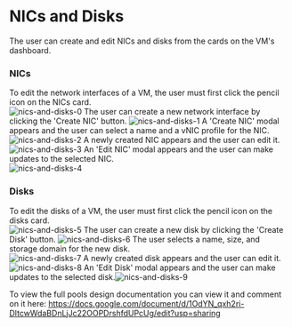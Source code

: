 # NICs and Disks
The user can create and edit NICs and disks from the cards on the VM's dashboard. 

### NICs
To edit the network interfaces of a VM, the user must first click the pencil icon on the NICs card.   
![nics-and-disks-0](img/nics-and-disks-0.png)
The user can create a new network interface by clicking the 'Create NIC' button.
![nics-and-disks-1](img/nics-and-disks-1.png)
A 'Create NIC' modal appears and the user can select a name and a vNIC profile for the NIC.   
![nics-and-disks-2](img/nics-and-disks-2.png)
A newly created NIC appears and the user can edit it.  
![nics-and-disks-3](img/nics-and-disks-3.png)
An 'Edit NIC' modal appears and the user can make updates to the selected NIC.  
![nics-and-disks-4](img/nics-and-disks-4.png)

### Disks
To edit the disks of a VM, the user must first click the pencil icon on the disks card.   
![nics-and-disks-5](img/nics-and-disks-5.png)
The user can create a new disk by clicking the 'Create Disk' button.
![nics-and-disks-6](img/nics-and-disks-6.png)
The user selects a name, size, and storage domain for the new disk.    
![nics-and-disks-7](img/nics-and-disks-7.png)
A newly created disk appears and the user can edit it. 
![nics-and-disks-8](img/nics-and-disks-8.png)
An 'Edit Disk' modal appears and the user can make updates to the selected disk.![nics-and-disks-9](img/nics-and-disks-9.png)

To view the full pools design documentation you can view it and comment on it here: https://docs.google.com/document/d/1OdYN_qxh2ri-DltcwWdaBDnLjJc22OOPDrshfdUPcUg/edit?usp=sharing